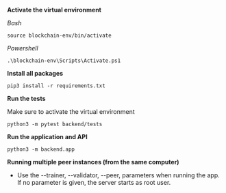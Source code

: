 **Activate the virtual environment**

*Bash*
```
source blockchain-env/bin/activate
```
*Powershell*
```
.\blockchain-env\Scripts\Activate.ps1
```

**Install all packages**
```
pip3 install -r requirements.txt
```

**Run the tests**

Make sure to activate the virtual environment

```
python3 -m pytest backend/tests
```

**Run the application and API**

```
python3 -m backend.app
```

**Running multiple peer instances (from the same computer)**

- Use the --trainer, --validator, --peer, parameters when running the app. If no parameter is given, the server starts as root user.
